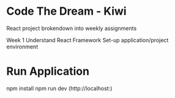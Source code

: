 # Code The Dream - Kiwi
React project brokendown into weekly assignments

Week 1 
Understand React Framework
Set-up application/project environment

# Run Application
npm install
npm run dev (http://localhost:)